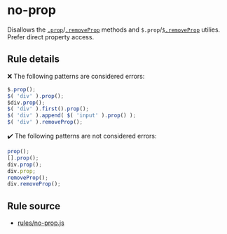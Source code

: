 # no-prop

Disallows the [`.prop`](https://api.jquery.com/prop/)/[`.removeProp`](https://api.jquery.com/removeProp/) methods and `$.prop`/[`$.removeProp`](https://api.jquery.com/jQuery.removeProp/) utilies. Prefer direct property access.

## Rule details

❌ The following patterns are considered errors:
```js
$.prop();
$( 'div' ).prop();
$div.prop();
$( 'div' ).first().prop();
$( 'div' ).append( $( 'input' ).prop() );
$( 'div' ).removeProp();
```

✔️ The following patterns are not considered errors:
```js
prop();
[].prop();
div.prop();
div.prop;
removeProp();
div.removeProp();
```
## Rule source

* [rules/no-prop.js](../rules/no-prop.js)
